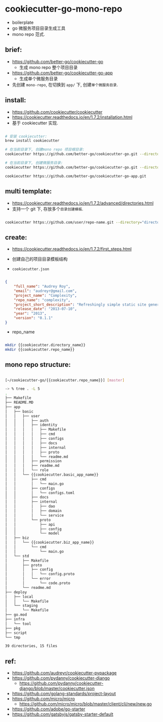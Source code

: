 
# cookiecutter-go-mono-repo

- boilerplate
- go 微服务项目目录生成工具
- mono repo 范式.

## brief:

- https://github.com/better-go/cookiecutter-go
    - 生成 mono repo 整个项目目录
- https://github.com/better-go/cookiecutter-go-app
    - 生成单个微服务目录
- 先创建 `mono-repo`, 在切换到 `app/` 下, 创建`单个微服务目录`.


## install:

- https://github.com/cookiecutter/cookiecutter
- https://cookiecutter.readthedocs.io/en/1.7.2/installation.html
- 基于 cookiecutter 实现.

```bash

# 安装 cookiecutter:
brew install cookiecutter

# 在当前目录下, 创建mono repo 项目根目录:
cookiecutter https://github.com/better-go/cookiecutter-go.git --directory="mono-repo"

# 在当前目录下, 创建微服务目录:
cookiecutter https://github.com/better-go/cookiecutter-go.git --directory="single-app"

cookiecutter https://github.com/better-go/cookiecutter-go-app.git

```


## multi template:

- https://cookiecutter.readthedocs.io/en/1.7.2/advanced/directories.html
- 支持一个 git 下, 存放多个`目录创建模板`.

```bash

cookiecutter https://github.com/user/repo-name.git --directory="directory1-name"


```


## create:


- https://cookiecutter.readthedocs.io/en/1.7.2/first_steps.html
- 创建自己的项目目录模板结构

- `cookiecutter.json`


```json

{
    "full_name": "Audrey Roy",
    "email": "audreyr@gmail.com",
    "project_name": "Complexity",
    "repo_name": "complexity",
    "project_short_description": "Refreshingly simple static site generator.",
    "release_date": "2013-07-10",
    "year": "2013",
    "version": "0.1.1"
}

```

- repo_name


```bash

mkdir {{cookiecutter.directory_name}}
mkdir {{cookiecutter.repo_name}}

```


## mono repo structure:


```bash

[~/cookiecutter-go/{{cookiecutter.repo_name}}] [master]

-> % tree . -L 5
.
├── Makefile
├── README.MD
├── app
│   ├── basic
│   │   ├── user
│   │   │   ├── auth
│   │   │   ├── identity
│   │   │   │   ├── Makefile
│   │   │   │   ├── cmd
│   │   │   │   ├── configs
│   │   │   │   ├── docs
│   │   │   │   ├── internal
│   │   │   │   ├── proto
│   │   │   │   └── readme.md
│   │   │   ├── permission
│   │   │   ├── readme.md
│   │   │   └── role
│   │   └── {{cookiecutter.basic_app_name}}
│   │       ├── cmd
│   │       │   └── main.go
│   │       ├── configs
│   │       │   └── configs.toml
│   │       ├── docs
│   │       ├── internal
│   │       │   ├── dao
│   │       │   ├── domain
│   │       │   └── service
│   │       └── proto
│   │           ├── api
│   │           ├── config
│   │           └── model
│   ├── biz
│   │   └── {{cookiecutter.biz_app_name}}
│   │       └── cmd
│   │           └── main.go
│   └── std
│       ├── Makefile
│       ├── proto
│       │   ├── config
│       │   │   └── config.proto
│       │   └── error
│       │       └── code.proto
│       └── readme.md
├── deploy
│   ├── local
│   │   └── Makefile
│   └── staging
│       └── Makefile
├── go.mod
├── infra
│   └── tool
├── pkg
├── script
└── tmp

39 directories, 15 files


```


## ref:

- https://github.com/audreyr/cookiecutter-pypackage
- https://github.com/pydanny/cookiecutter-django
    - https://github.com/pydanny/cookiecutter-django/blob/master/cookiecutter.json
- https://github.com/golang-standards/project-layout
- https://github.com/micro/micro
    - https://github.com/micro/micro/blob/master/client/cli/new/new.go
- https://github.com/adobe/go-starter
- https://github.com/gatsbyjs/gatsby-starter-default
